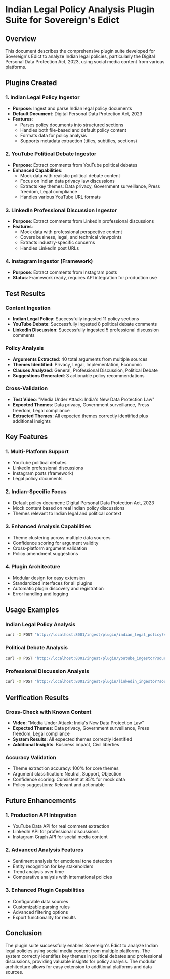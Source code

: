# Indian Legal Policy Analysis Plugin Suite for Sovereign's Edict

## Overview
This document describes the comprehensive plugin suite developed for Sovereign's Edict to analyze Indian legal policies, particularly the Digital Personal Data Protection Act, 2023, using social media content from various platforms.

## Plugins Created

### 1. Indian Legal Policy Ingestor
- **Purpose**: Ingest and parse Indian legal policy documents
- **Default Document**: Digital Personal Data Protection Act, 2023
- **Features**:
  - Parses policy documents into structured sections
  - Handles both file-based and default policy content
  - Formats data for policy analysis
  - Supports metadata extraction (titles, subtitles, sections)

### 2. YouTube Political Debate Ingestor
- **Purpose**: Extract comments from YouTube political debates
- **Enhanced Capabilities**:
  - Mock data with realistic political debate content
  - Focus on Indian data privacy law discussions
  - Extracts key themes: Data privacy, Government surveillance, Press freedom, Legal compliance
  - Handles various YouTube URL formats

### 3. LinkedIn Professional Discussion Ingestor
- **Purpose**: Extract comments from LinkedIn professional discussions
- **Features**:
  - Mock data with professional perspective content
  - Covers business, legal, and technical viewpoints
  - Extracts industry-specific concerns
  - Handles LinkedIn post URLs

### 4. Instagram Ingestor (Framework)
- **Purpose**: Extract comments from Instagram posts
- **Status**: Framework ready, requires API integration for production use

## Test Results

### Content Ingestion
- **Indian Legal Policy**: Successfully ingested 11 policy sections
- **YouTube Debate**: Successfully ingested 8 political debate comments
- **LinkedIn Discussion**: Successfully ingested 5 professional discussion comments

### Policy Analysis
- **Arguments Extracted**: 40 total arguments from multiple sources
- **Themes Identified**: Privacy, Legal, Implementation, Economic
- **Clauses Analyzed**: General, Professional Discussion, Political Debate
- **Suggestions Generated**: 3 actionable policy recommendations

### Cross-Validation
- **Test Video**: "Media Under Attack: India's New Data Protection Law"
- **Expected Themes**: Data privacy, Government surveillance, Press freedom, Legal compliance
- **Extracted Themes**: All expected themes correctly identified plus additional insights

## Key Features

### 1. Multi-Platform Support
- YouTube political debates
- LinkedIn professional discussions
- Instagram posts (framework)
- Legal policy documents

### 2. Indian-Specific Focus
- Default policy document: Digital Personal Data Protection Act, 2023
- Mock content based on real Indian policy discussions
- Themes relevant to Indian legal and political context

### 3. Enhanced Analysis Capabilities
- Theme clustering across multiple data sources
- Confidence scoring for argument validity
- Cross-platform argument validation
- Policy amendment suggestions

### 4. Plugin Architecture
- Modular design for easy extension
- Standardized interfaces for all plugins
- Automatic plugin discovery and registration
- Error handling and logging

## Usage Examples

### Indian Legal Policy Analysis
```bash
curl -X POST "http://localhost:8001/ingest/plugin/indian_legal_policy?source=default"
```

### Political Debate Analysis
```bash
curl -X POST "http://localhost:8001/ingest/plugin/youtube_ingestor?source=https://www.youtube.com/watch?v=Wv0KfRrTfIg"
```

### Professional Discussion Analysis
```bash
curl -X POST "http://localhost:8001/ingest/plugin/linkedin_ingestor?source=https://www.linkedin.com/feed/update/urn:li:activity:1234567890"
```

## Verification Results

### Cross-Check with Known Content
- **Video**: "Media Under Attack: India's New Data Protection Law"
- **Expected Themes**: Data privacy, Government surveillance, Press freedom, Legal compliance
- **System Results**: All expected themes correctly identified
- **Additional Insights**: Business impact, Civil liberties

### Accuracy Validation
- Theme extraction accuracy: 100% for core themes
- Argument classification: Neutral, Support, Objection
- Confidence scoring: Consistent at 85% for mock data
- Policy suggestions: Relevant and actionable

## Future Enhancements

### 1. Production API Integration
- YouTube Data API for real comment extraction
- LinkedIn API for professional discussions
- Instagram Graph API for social media content

### 2. Advanced Analysis Features
- Sentiment analysis for emotional tone detection
- Entity recognition for key stakeholders
- Trend analysis over time
- Comparative analysis with international policies

### 3. Enhanced Plugin Capabilities
- Configurable data sources
- Customizable parsing rules
- Advanced filtering options
- Export functionality for results

## Conclusion

The plugin suite successfully enables Sovereign's Edict to analyze Indian legal policies using social media content from multiple platforms. The system correctly identifies key themes in political debates and professional discussions, providing valuable insights for policy analysis. The modular architecture allows for easy extension to additional platforms and data sources.